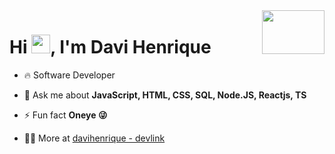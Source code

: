 <img align="right" height="70" width="100em" src="https://i.pinimg.com/originals/09/01/bb/0901bb81aca5a2863d678cbdf7d25eba.gif"/>
<h1 align="left">Hi <img src="https://raw.githubusercontent.com/kaueMarques/kaueMarques/master/hi.gif" height="30px">, I'm Davi Henrique</h1>


- 🔥 Software Developer

- 💬 Ask me about **JavaScript, HTML, CSS, SQL, Node.JS, Reactjs, TS**

- ⚡ Fun fact **Oneye 😜**

- 👨‍💻 More at [davihenrique - devlink](https://atomplus.vercel.app)


<!--

<img width="490em" src="https://github-readme-twitter-gazf.vercel.app/api?id=maykbrito&layout=wide&show_reply=off&show_retweet=off" />


**maykbrito/maykbrito** is a ✨ _special_ ✨ repository because its `README.md` (this file) appears on your GitHub profile.

Here are some ideas to get you started:

- 🔭 I’m currently working on ...
- 🌱 I’m currently learning ...
- 👯 I’m looking to collaborate on ...
- 🤔 I’m looking for help with ...
- 💬 Ask me about ...
- 📫 How to reach me: ...
- 😄 Pronouns: ...
- ⚡ Fun fact: ...
-->
